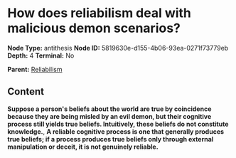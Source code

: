# How does reliabilism deal with malicious demon scenarios?

**Node Type:** antithesis
**Node ID:** 5819630e-d155-4b06-93ea-0271f73779eb
**Depth:** 4
**Terminal:** No

**Parent:** [Reliabilism](reliabilism-synthesis-b7a77c41-f711-4239-97c6-124b43e5d847.md)

## Content

**Suppose a person's beliefs about the world are true by coincidence because they are being misled by an evil demon, but their cognitive process still yields true beliefs. Intuitively, these beliefs do not constitute knowledge.**, **A reliable cognitive process is one that generally produces true beliefs; if a process produces true beliefs only through external manipulation or deceit, it is not genuinely reliable.**
